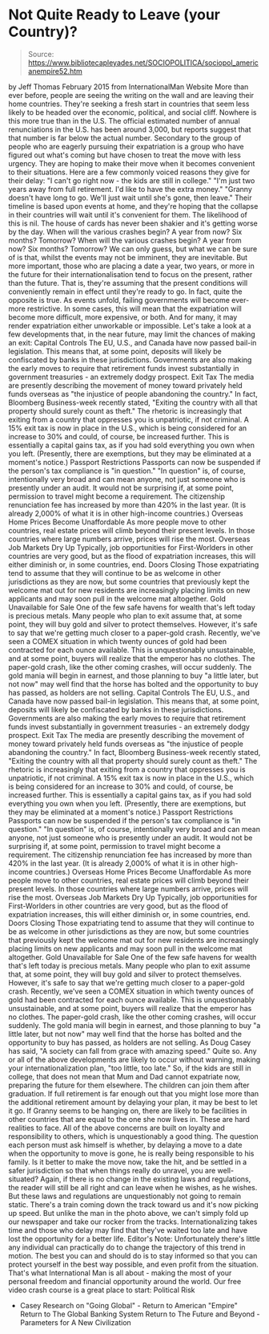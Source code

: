# Not Quite Ready to Leave (your Country)?

> Source: https://www.bibliotecapleyades.net/SOCIOPOLITICA/sociopol_americanempire52.htm

by Jeff Thomas February 2015
from InternationalMan Website
More than ever before, people are seeing the writing on the wall and are leaving their home countries.
They're seeking a fresh start in countries that seem less likely to be headed over the economic, political, and social cliff. Nowhere is this more true than in the U.S. The official estimated number of annual renunciations in the U.S. has been around 3,000, but reports suggest that that number is far below the actual number. Secondary to the group of people who are eagerly pursuing their expatriation is a group who have figured out what's coming but have chosen to treat the move with less urgency. They are hoping to make their move when it becomes convenient to their situations.
Here are a few commonly voiced reasons they give for their delay:
"I can't go right now - the kids are still in college." "I'm just two years away from full retirement. I'd like to have the extra money." "Granny doesn't have long to go. We'll just wait until she's gone, then leave."
Their timeline is based upon events at home, and they're hoping that the collapse in their countries will wait until it's convenient for them. The likelihood of this is nil.
The house of cards has never been shakier and it's getting worse by the day.
When will the various crashes begin? A year from now? Six months? Tomorrow?
When will the various crashes begin?
A year from now?
Six months?
Tomorrow?
We can only guess, but what we can be sure of is that, whilst the events may not be imminent, they are inevitable. But more important, those who are placing a date a year, two years, or more in the future for their internationalisation tend to focus on the present, rather than the future. That is, they're assuming that the present conditions will conveniently remain in effect until they're ready to go. In fact, quite the opposite is true.
As events unfold, failing governments will become ever-more restrictive. In some cases, this will mean that the expatriation will become more difficult, more expensive, or both. And for many, it may render expatriation either unworkable or impossible. Let's take a look at a few developments that, in the near future, may limit the chances of making an exit:
Capital Controls The EU, U.S., and Canada have now passed bail-in legislation. This means that, at some point, deposits will likely be confiscated by banks in these jurisdictions. Governments are also making the early moves to require that retirement funds invest substantially in government treasuries - an extremely dodgy prospect. Exit Tax The media are presently describing the movement of money toward privately held funds overseas as "the injustice of people abandoning the country." In fact, Bloomberg Business-week recently stated, "Exiting the country with all that property should surely count as theft." The rhetoric is increasingly that exiting from a country that oppresses you is unpatriotic, if not criminal. A 15% exit tax is now in place in the U.S., which is being considered for an increase to 30% and could, of course, be increased further. This is essentially a capital gains tax, as if you had sold everything you own when you left. (Presently, there are exemptions, but they may be eliminated at a moment's notice.) Passport Restrictions Passports can now be suspended if the person's tax compliance is "in question." "In question" is, of course, intentionally very broad and can mean anyone, not just someone who is presently under an audit. It would not be surprising if, at some point, permission to travel might become a requirement. The citizenship renunciation fee has increased by more than 420% in the last year. (It is already 2,000% of what it is in other high-income countries.) Overseas Home Prices Become Unaffordable As more people move to other countries, real estate prices will climb beyond their present levels. In those countries where large numbers arrive, prices will rise the most. Overseas Job Markets Dry Up Typically, job opportunities for First-Worlders in other countries are very good, but as the flood of expatriation increases, this will either diminish or, in some countries, end. Doors Closing Those expatriating tend to assume that they will continue to be as welcome in other jurisdictions as they are now, but some countries that previously kept the welcome mat out for new residents are increasingly placing limits on new applicants and may soon pull in the welcome mat altogether. Gold Unavailable for Sale One of the few safe havens for wealth that's left today is precious metals. Many people who plan to exit assume that, at some point, they will buy gold and silver to protect themselves. However, it's safe to say that we're getting much closer to a paper-gold crash. Recently, we've seen a COMEX situation in which twenty ounces of gold had been contracted for each ounce available. This is unquestionably unsustainable, and at some point, buyers will realize that the emperor has no clothes. The paper-gold crash, like the other coming crashes, will occur suddenly. The gold mania will begin in earnest, and those planning to buy "a little later, but not now" may well find that the horse has bolted and the opportunity to buy has passed, as holders are not selling.
Capital Controls The EU, U.S., and Canada have now passed bail-in legislation. This means that, at some point, deposits will likely be confiscated by banks in these jurisdictions.
Governments are also making the early moves to require that retirement funds invest substantially in government treasuries - an extremely dodgy prospect.
Exit Tax The media are presently describing the movement of money toward privately held funds overseas as "the injustice of people abandoning the country." In fact, Bloomberg Business-week recently stated,
"Exiting the country with all that property should surely count as theft."
The rhetoric is increasingly that exiting from a country that oppresses you is unpatriotic, if not criminal. A 15% exit tax is now in place in the U.S., which is being considered for an increase to 30% and could, of course, be increased further. This is essentially a capital gains tax, as if you had sold everything you own when you left. (Presently, there are exemptions, but they may be eliminated at a moment's notice.)
Passport Restrictions Passports can now be suspended if the person's tax compliance is "in question."
"In question" is, of course, intentionally very broad and can mean anyone, not just someone who is presently under an audit. It would not be surprising if, at some point, permission to travel might become a requirement. The citizenship renunciation fee has increased by more than 420% in the last year. (It is already 2,000% of what it is in other high-income countries.)
Overseas Home Prices Become Unaffordable As more people move to other countries, real estate prices will climb beyond their present levels. In those countries where large numbers arrive, prices will rise the most.
Overseas Job Markets Dry Up Typically, job opportunities for First-Worlders in other countries are very good, but as the flood of expatriation increases, this will either diminish or, in some countries, end.
Doors Closing Those expatriating tend to assume that they will continue to be as welcome in other jurisdictions as they are now, but some countries that previously kept the welcome mat out for new residents are increasingly placing limits on new applicants and may soon pull in the welcome mat altogether.
Gold Unavailable for Sale One of the few safe havens for wealth that's left today is precious metals.
Many people who plan to exit assume that, at some point, they will buy gold and silver to protect themselves. However, it's safe to say that we're getting much closer to a paper-gold crash. Recently, we've seen a COMEX situation in which twenty ounces of gold had been contracted for each ounce available. This is unquestionably unsustainable, and at some point, buyers will realize that the emperor has no clothes.
The paper-gold crash, like the other coming crashes, will occur suddenly.
The gold mania will begin in earnest, and those planning to buy "a little later, but not now" may well find that the horse has bolted and the opportunity to buy has passed, as holders are not selling.
As Doug Casey has said,
"A society can fall from grace with amazing speed."
Quite so.
Any or all of the above developments are likely to occur without warning, making your internationalization plan, "too little, too late." So, if the kids are still in college, that does not mean that Mum and Dad cannot expatriate now, preparing the future for them elsewhere.
The children can join them after graduation. If full retirement is far enough out that you might lose more than the additional retirement amount by delaying your plan, it may be best to let it go. If Granny seems to be hanging on, there are likely to be facilities in other countries that are equal to the one she now lives in. These are hard realities to face.
All of the above concerns are built on loyalty and responsibility to others, which is unquestionably a good thing.
The question each person must ask himself is whether, by delaying a move to a date when the opportunity to move is gone, he is really being responsible to his family. Is it better to make the move now, take the hit, and be settled in a safer jurisdiction so that when things really do unravel, you are well-situated? Again, if there is no change in the existing laws and regulations, the reader will still be all right and can leave when he wishes, as he wishes. But these laws and regulations are unquestionably not going to remain static. There's a train coming down the track toward us and it's now picking up speed. But unlike the man in the photo above, we can't simply fold up our newspaper and take our rocker from the tracks.
Internationalizing takes time and those who delay may find that they've waited too late and have lost the opportunity for a better life.
Editor's Note:
Unfortunately there's little any individual can practically do to change the trajectory of this trend in motion.
The best you can and should do is to stay informed so that you can protect yourself in the best way possible, and even profit from the situation. That's what International Man is all about - making the most of your personal freedom and financial opportunity around the world.
Our free video crash course is a great place to start:
Political Risk
- Casey Research on "Going Global" -
Return to American "Empire"
Return to The Global Banking System
Return to The Future and Beyond - Parameters for A New Civilization
